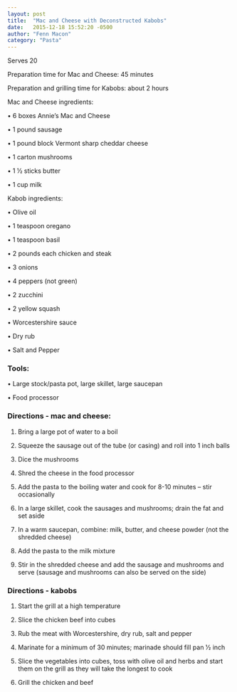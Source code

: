 ```yaml
---
layout: post
title:  "Mac and Cheese with Deconstructed Kabobs"
date:   2015-12-18 15:52:20 -0500
author: "Fenn Macon"
category: "Pasta"
---
```

Serves 20

Preparation time for Mac and Cheese: 45 minutes 

Preparation and grilling time for Kabobs: about 2 hours

Mac and Cheese ingredients:

• 6 boxes Annie’s Mac and Cheese

• 1 pound sausage

• 1 pound block Vermont sharp cheddar cheese

• 1 carton mushrooms

• 1 1⁄2 sticks butter

• 1 cup milk

Kabob ingredients:

• Olive oil

• 1 teaspoon oregano

• 1 teaspoon basil

• 2 pounds each chicken and steak 

• 3 onions

• 4 peppers (not green)

• 2 zucchini

• 2 yellow squash

• Worcestershire sauce

• Dry rub

• Salt and Pepper

### Tools:

• Large stock/pasta pot, large skillet, large saucepan

• Food processor

### Directions - mac and cheese:

1. Bring a large pot of water to a boil

2. Squeeze the sausage out of the tube (or casing) and roll into 1 inch balls

3. Dice the mushrooms

4. Shred the cheese in the food processor

5. Add the pasta to the boiling water and cook for 8-10 minutes – stir occasionally

6. In a large skillet, cook the sausages and mushrooms; drain the fat and set aside

7. In a warm saucepan, combine: milk, butter, and cheese powder (not the shredded cheese)

8. Add the pasta to the milk mixture

9. Stir in the shredded cheese and add the sausage and mushrooms and serve (sausage and mushrooms can also be served on the side)

### Directions - kabobs

1. Start the grill at a high temperature

2. Slice the chicken beef into cubes

3. Rub the meat with Worcestershire, dry rub, salt and pepper

4. Marinate for a minimum of 30 minutes; marinade should fill pan 1⁄2 inch

5. Slice the vegetables into cubes, toss with olive oil and herbs and start them on the grill as they will take the longest to cook

6. Grill the chicken and beef